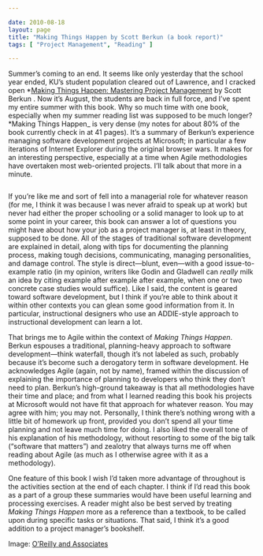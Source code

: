 ```yaml
---

date: 2010-08-18
layout: page
title: "Making Things Happen by Scott Berkun (a book report)"
tags: [ "Project Management", "Reading" ]

---
```


Summer’s coming to an end. It seems like only yesterday that the school
year ended, KU’s student population cleared out of Lawrence, and I
cracked open *[Making Things Happen: Mastering Project
Management](http://oreilly.com/catalog/9780596517717/_) by Scott Berkun
. Now it’s August, the students are back in full force, and I’ve spent
my entire summer with this book. Why so much time with one book,
especially when my summer reading list was supposed to be much
longer?*Making Things Happen\_ is very dense (my notes for about 80% of
the book currently check in at 41 pages). It’s a summary of Berkun’s
experience managing software development projects at Microsoft; in
particular a few iterations of Internet Explorer during the original
browser wars. It makes for an interesting perspective, especially at a
time when Agile methodologies have overtaken most web-oriented projects.
I’ll talk about that more in a minute.

<img src="/images/content/making-things-happen.jpg" alt="" class="right" />

If you’re like me and sort of fell into a managerial role for whatever
reason (for me, I think it was because I was never afraid to speak up at
work) but never had either the proper schooling or a solid manager to
look up to at some point in your career, this book can answer a lot of
questions you might have about how your job as a project manager is, at
least in theory, supposed to be done. All of the stages of traditional
software development are explained in detail, along with tips for
documenting the planning process, making tough decisions, communicating,
managing personalities, and damage control. The style is
direct&mdash;blunt, even&mdash;with a good issue-to-example ratio (in my
opinion, writers like Godin and Gladwell can *really* milk an idea by
citing example after example after example, when one or two concrete
case studies would suffice). Like I said, the content is geared toward
software development, but I think if you’re able to think about it
within other contexts you can glean some good information from it. In
particular, instructional designers who use an ADDIE-style approach to
instructional development can learn a lot.

That brings me to Agile within the context of *Making Things Happen*.
Berkun espouses a traditional, planning-heavy approach to software
development&mdash;think waterfall, though it’s not labeled as such,
probably because it’s become such a derogatory term in software
development. He acknowledges Agile (again, not by name), framed within
the discussion of explaining the importance of planning to developers
who think they don’t need to plan. Berkun’s high-ground takeaway is that
all methodologies have their time and place; and from what I learned
reading this book his projects at Microsoft would not have fit that
approach for whatever reason. You may agree with him; you may not.
Personally, I think there’s nothing wrong with a little bit of homework
up front, provided you don’t spend all your time planning and not leave
much time for doing. I also liked the overall tone of his explanation of
his methodology, without resorting to some of the big talk (“software
that matters”) and zealotry that always turns me off when reading about
Agile (as much as I otherwise agree with it as a methodology).

One feature of this book I wish I’d taken more advantage of throughout
is the activities section at the end of each chapter. I think if I’d
read this book as a part of a group these summaries would have been
useful learning and processing exercises. A reader might also be best
served by treating *Making Things Happen* more as a reference than a
textbook, to be called upon during specific tasks or situations. That
said, I think it’s a good addition to a project manager’s bookshelf.

<div class="credit">
Image: <a href="http://oreilly.com/catalog/9780596517717/">O’Reilly and
Associates</a>

</div>

